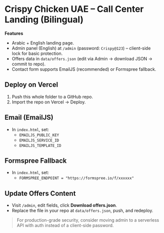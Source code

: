 # Crispy Chicken UAE – Call Center Landing (Bilingual)

**Features**
- Arabic + English landing page.
- Admin panel (English) at `/admin` (password: `Crispy@123`) – client-side lock for basic protection.
- Offers data in `data/offers.json` (edit via Admin → download JSON → commit to repo).
- Contact form supports EmailJS (recommended) or Formspree fallback.

## Deploy on Vercel
1. Push this whole folder to a GitHub repo.
2. Import the repo on Vercel → Deploy.

## Email (EmailJS)
- In `index.html`, set:
  - `EMAILJS_PUBLIC_KEY`
  - `EMAILJS_SERVICE_ID`
  - `EMAILJS_TEMPLATE_ID`

## Formspree Fallback
- In `index.html`, set:
  - `FORMSPREE_ENDPOINT = "https://formspree.io/f/xxxxxx"`

## Update Offers Content
- Visit `/admin`, edit fields, click **Download offers.json**.
- Replace the file in your repo at `data/offers.json`, push, and redeploy.

> For production-grade security, consider moving admin to a serverless API with auth instead of a client-side password.
